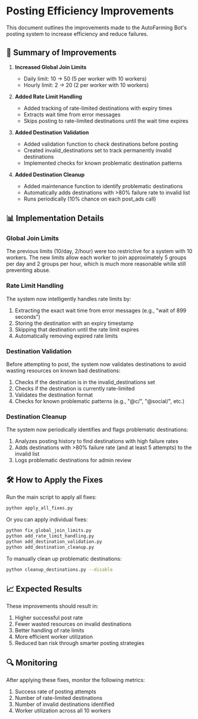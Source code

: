 # Posting Efficiency Improvements

This document outlines the improvements made to the AutoFarming Bot's posting system to increase efficiency and reduce failures.

## 🚀 Summary of Improvements

1. **Increased Global Join Limits**
   - Daily limit: 10 → 50 (5 per worker with 10 workers)
   - Hourly limit: 2 → 20 (2 per worker with 10 workers)

2. **Added Rate Limit Handling**
   - Added tracking of rate-limited destinations with expiry times
   - Extracts wait time from error messages
   - Skips posting to rate-limited destinations until the wait time expires

3. **Added Destination Validation**
   - Added validation function to check destinations before posting
   - Created invalid_destinations set to track permanently invalid destinations
   - Implemented checks for known problematic destination patterns

4. **Added Destination Cleanup**
   - Added maintenance function to identify problematic destinations
   - Automatically adds destinations with >80% failure rate to invalid list
   - Runs periodically (10% chance on each post_ads call)

## 📊 Implementation Details

### Global Join Limits
The previous limits (10/day, 2/hour) were too restrictive for a system with 10 workers. The new limits allow each worker to join approximately 5 groups per day and 2 groups per hour, which is much more reasonable while still preventing abuse.

### Rate Limit Handling
The system now intelligently handles rate limits by:
1. Extracting the exact wait time from error messages (e.g., "wait of 899 seconds")
2. Storing the destination with an expiry timestamp
3. Skipping that destination until the rate limit expires
4. Automatically removing expired rate limits

### Destination Validation
Before attempting to post, the system now validates destinations to avoid wasting resources on known bad destinations:
1. Checks if the destination is in the invalid_destinations set
2. Checks if the destination is currently rate-limited
3. Validates the destination format
4. Checks for known problematic patterns (e.g., "@c/", "@social/", etc.)

### Destination Cleanup
The system now periodically identifies and flags problematic destinations:
1. Analyzes posting history to find destinations with high failure rates
2. Adds destinations with >80% failure rate (and at least 5 attempts) to the invalid list
3. Logs problematic destinations for admin review

## 🛠️ How to Apply the Fixes

Run the main script to apply all fixes:

```bash
python apply_all_fixes.py
```

Or you can apply individual fixes:

```bash
python fix_global_join_limits.py
python add_rate_limit_handling.py
python add_destination_validation.py
python add_destination_cleanup.py
```

To manually clean up problematic destinations:

```bash
python cleanup_destinations.py --disable
```

## 📈 Expected Results

These improvements should result in:
1. Higher successful post rate
2. Fewer wasted resources on invalid destinations
3. Better handling of rate limits
4. More efficient worker utilization
5. Reduced ban risk through smarter posting strategies

## 🔍 Monitoring

After applying these fixes, monitor the following metrics:
1. Success rate of posting attempts
2. Number of rate-limited destinations
3. Number of invalid destinations identified
4. Worker utilization across all 10 workers
